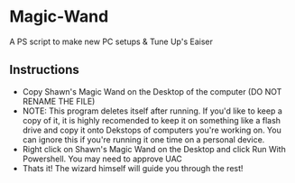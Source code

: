 # Magic-Wand
A PS script to make new PC setups &amp; Tune Up's Eaiser

## Instructions
- Copy Shawn's Magic Wand on the Desktop of the computer (DO NOT RENAME THE FILE)
- NOTE: This program deletes itself after running. If you'd like to keep a copy of it, it is highly recomended to keep it on something like a flash drive and copy it onto Dekstops of computers you're working on. You can ignore this if you're running it one time on a personal device.
- Right click on Shawn's Magic Wand on the Desktop and click Run With Powershell. You may need to approve UAC
- Thats it! The wizard himself will guide you through the rest!
